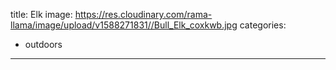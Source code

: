 title: Elk
image: https://res.cloudinary.com/rama-llama/image/upload/v1588271831//Bull_Elk_coxkwb.jpg
categories:
   - outdoors
---
